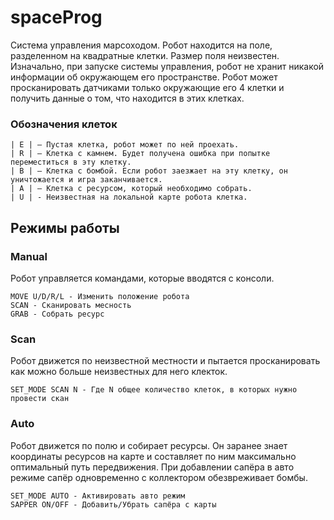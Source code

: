# spaceProg

Cистема управления марсоходом. Робот находится на поле, разделенном на
квадратные клетки. Размер поля неизвестен. Изначально, при запуске системы
управления, робот не хранит никакой информации об окружающем его пространстве. Робот
может просканировать датчиками только окружающие его 4 клетки и получить данные о том, что
находится в этих клетках.

### Обозначения клеток

```
| E | – Пустая клетка, робот может по ней проехать.
| R | – Клетка с камнем. Будет получена ошибка при попытке переместиться в эту клетку.
| B | – Клетка с бомбой. Если робот заезжает на эту клетку, он уничтожается и игра заканчивается.
| A | – Клетка с ресурсом, который необходимо собрать.
| U | - Неизвестная на локальной карте робота клетка.
```

## Режимы работы

### Manual

Робот управляется командами, которые вводятся с консоли.

```
MOVE U/D/R/L - Изменить положение робота
SCAN - Сканировать месность
GRAB - Собрать ресурс
```

### Scan

Робот движется по неизвестной местности и пытается просканировать как можно
больше неизвестных для него клекток.

```
SET_MODE SCAN N - Где N общее количество клеток, в которых нужно провести скан
```

### Auto

Робот движется по полю и собирает ресурсы. Он заранее знает координаты
ресурсов на карте и составляет по ним максимально оптимальный путь
передвижения. При добавлении сапёра в авто режиме сапёр одновременно
с коллектором обезвреживает бомбы.

```
SET_MODE AUTO - Активировать авто режим
SAPPER ON/OFF - Добавить/Убрать сапёра с карты
```
